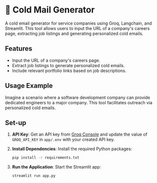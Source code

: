 # 📧 Cold Mail Generator

A cold email generator for service companies using Groq, Langchain, and Streamlit. This tool allows users to input the URL of a company's careers page, extracting job listings and generating personalized cold emails.

## Features

- Input the URL of a company's careers page.
- Extract job listings to generate personalized cold emails.
- Include relevant portfolio links based on job descriptions.

## Usage Example

Imagine a scenario where a software development company can provide dedicated engineers to a major company. This tool facilitates outreach via personalized cold emails.



## Set-up

1. **API Key**: Get an API key from [Groq Console](https://console.groq.com/keys) and update the value of `GROQ_API_KEY` in `app/.env` with your created API key.

2. **Install Dependencies**: Install the required Python packages:
    ```bash
    pip install -r requirements.txt
    ```

3. **Run the Application**: Start the Streamlit app:
    ```bash
    streamlit run app.py
    ```




